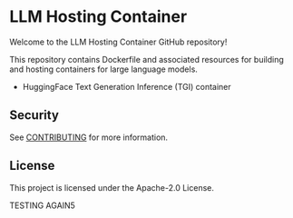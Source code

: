 # LLM Hosting Container

Welcome to the LLM Hosting Container GitHub repository! 

This repository contains Dockerfile and associated resources for building and
hosting containers for large language models.

* HuggingFace Text Generation Inference (TGI) container

## Security

See [CONTRIBUTING](CONTRIBUTING.md#security-issue-notifications) for more information.

## License

This project is licensed under the Apache-2.0 License.

TESTING AGAIN5
